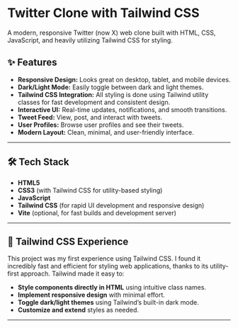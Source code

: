 # Twitter Clone with Tailwind CSS

A modern, responsive Twitter (now X) web clone built with HTML, CSS, JavaScript, and heavily utilizing Tailwind CSS for styling.

## ✨ Features

- **Responsive Design:** Looks great on desktop, tablet, and mobile devices.
- **Dark/Light Mode:** Easily toggle between dark and light themes.
- **Tailwind CSS Integration:** All styling is done using Tailwind utility classes for fast development and consistent design.
- **Interactive UI:** Real-time updates, notifications, and smooth transitions.
- **Tweet Feed:** View, post, and interact with tweets.
- **User Profiles:** Browse user profiles and see their tweets.
- **Modern Layout:** Clean, minimal, and user-friendly interface.

---

## 🛠️ Tech Stack

- **HTML5**
- **CSS3** (with Tailwind CSS for utility-based styling)
- **JavaScript**
- **Tailwind CSS** (for rapid UI development and responsive design)
- **Vite** (optional, for fast builds and development server)

---

## 🎨 Tailwind CSS Experience

This project was my first experience using Tailwind CSS. I found it incredibly fast and efficient for styling web applications, thanks to its utility-first approach. Tailwind made it easy to:

- **Style components directly in HTML** using intuitive class names.
- **Implement responsive design** with minimal effort.
- **Toggle dark/light themes** using Tailwind’s built-in dark mode.
- **Customize and extend** styles as needed.

---

